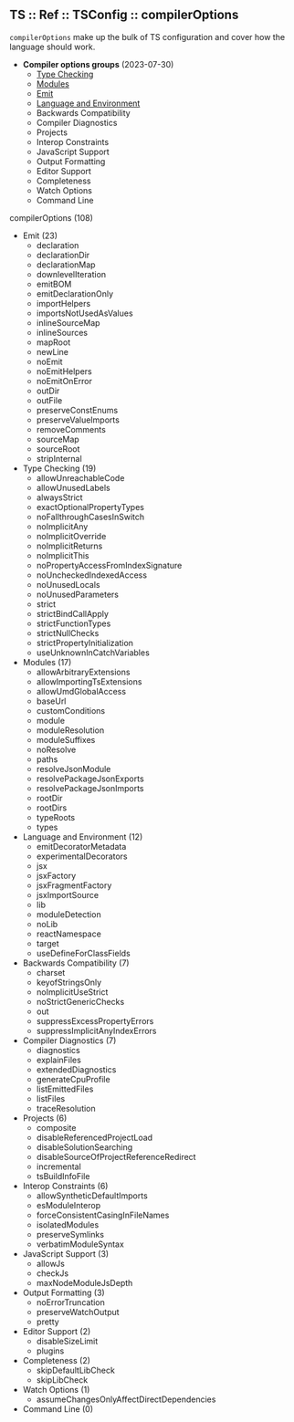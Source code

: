 ## TS :: Ref :: TSConfig :: compilerOptions

`compilerOptions` make up the bulk of TS configuration and cover how the language should work.

* **Compiler options groups** (2023-07-30)
  - [Type Checking](./31-type-checking.md)
  - [Modules](./32-modules.md)
  - [Emit](./33-emit.md)
  - [Language and Environment](./34-lang-and-env.md)
  - Backwards Compatibility
  - Compiler Diagnostics
  - Projects
  - Interop Constraints
  - JavaScript Support
  - Output Formatting
  - Editor Support
  - Completeness
  - Watch Options
  - Command Line


compilerOptions           (108)
* Emit                     (23)
  - declaration
  - declarationDir
  - declarationMap
  - downlevelIteration
  - emitBOM
  - emitDeclarationOnly
  - importHelpers
  - importsNotUsedAsValues
  - inlineSourceMap
  - inlineSources
  - mapRoot
  - newLine
  - noEmit
  - noEmitHelpers
  - noEmitOnError
  - outDir
  - outFile
  - preserveConstEnums
  - preserveValueImports
  - removeComments
  - sourceMap
  - sourceRoot
  - stripInternal
* Type Checking            (19)
  - allowUnreachableCode
  - allowUnusedLabels
  - alwaysStrict
  - exactOptionalPropertyTypes
  - noFallthroughCasesInSwitch
  - noImplicitAny
  - noImplicitOverride
  - noImplicitReturns
  - noImplicitThis
  - noPropertyAccessFromIndexSignature
  - noUncheckedIndexedAccess
  - noUnusedLocals
  - noUnusedParameters
  - strict
  - strictBindCallApply
  - strictFunctionTypes
  - strictNullChecks
  - strictPropertyInitialization
  - useUnknownInCatchVariables
* Modules                  (17)
  - allowArbitraryExtensions
  - allowImportingTsExtensions
  - allowUmdGlobalAccess
  - baseUrl
  - customConditions
  - module
  - moduleResolution
  - moduleSuffixes
  - noResolve
  - paths
  - resolveJsonModule
  - resolvePackageJsonExports
  - resolvePackageJsonImports
  - rootDir
  - rootDirs
  - typeRoots
  - types
* Language and Environment (12)
  - emitDecoratorMetadata
  - experimentalDecorators
  - jsx
  - jsxFactory
  - jsxFragmentFactory
  - jsxImportSource
  - lib
  - moduleDetection
  - noLib
  - reactNamespace
  - target
  - useDefineForClassFields
* Backwards Compatibility   (7)
  - charset
  - keyofStringsOnly
  - noImplicitUseStrict
  - noStrictGenericChecks
  - out
  - suppressExcessPropertyErrors
  - suppressImplicitAnyIndexErrors
* Compiler Diagnostics      (7)
  - diagnostics
  - explainFiles
  - extendedDiagnostics
  - generateCpuProfile
  - listEmittedFiles
  - listFiles
  - traceResolution
* Projects                  (6)
  - composite
  - disableReferencedProjectLoad
  - disableSolutionSearching
  - disableSourceOfProjectReferenceRedirect
  - incremental
  - tsBuildInfoFile
* Interop Constraints       (6)
  - allowSyntheticDefaultImports
  - esModuleInterop
  - forceConsistentCasingInFileNames
  - isolatedModules
  - preserveSymlinks
  - verbatimModuleSyntax
* JavaScript Support        (3)
  - allowJs
  - checkJs
  - maxNodeModuleJsDepth
* Output Formatting         (3)
  - noErrorTruncation
  - preserveWatchOutput
  - pretty
* Editor Support            (2)
  - disableSizeLimit
  - plugins
* Completeness              (2)
  - skipDefaultLibCheck
  - skipLibCheck
* Watch Options             (1)
  - assumeChangesOnlyAffectDirectDependencies
* Command Line              (0)
